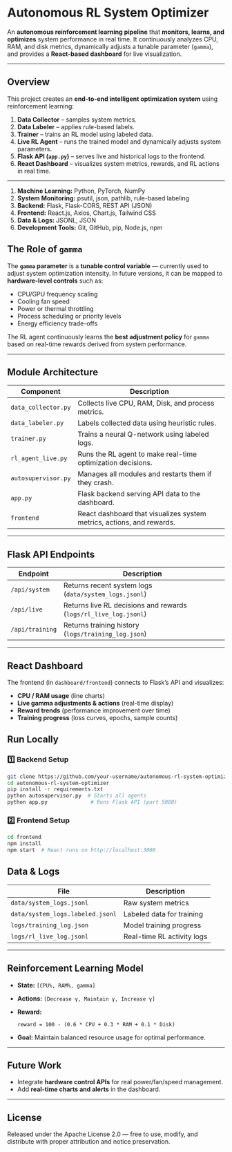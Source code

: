 #  Autonomous RL System Optimizer

An **autonomous reinforcement learning pipeline** that **monitors, learns, and optimizes** system performance in real time.
It continuously analyzes CPU, RAM, and disk metrics, dynamically adjusts a tunable parameter (`gamma`), and provides a **React-based dashboard** for live visualization.

---

##  Overview

This project creates an **end-to-end intelligent optimization system** using reinforcement learning:

1. **Data Collector** – samples system metrics.
2. **Data Labeler** – applies rule-based labels.
3. **Trainer** – trains an RL model using labeled data.
4. **Live RL Agent** – runs the trained model and dynamically adjusts system parameters.
5. **Flask API (`app.py`)** – serves live and historical logs to the frontend.
6. **React Dashboard** – visualizes system metrics, rewards, and RL actions in real time.

---

1. **Machine Learning:** Python, PyTorch, NumPy
2. **System Monitoring:** psutil, json, pathlib, rule-based labeling
3. **Backend:** Flask, Flask-CORS, REST API (JSON)
4. **Frontend:** React.js, Axios, Chart.js, Tailwind CSS
5. **Data & Logs:** JSONL, JSON
6. **Development Tools:** Git, GitHub, pip, Node.js, npm


## The Role of `gamma`

The **`gamma` parameter** is a **tunable control variable** — currently used to adjust system optimization intensity.
In future versions, it can be mapped to **hardware-level controls** such as:

* CPU/GPU frequency scaling
* Cooling fan speed
* Power or thermal throttling
* Process scheduling or priority levels
* Energy efficiency trade-offs

The RL agent continuously learns the **best adjustment policy** for `gamma` based on real-time rewards derived from system performance.

---

##  Module Architecture

| Component           | Description                                                           |
| ------------------- | --------------------------------------------------------------------- |
| `data_collector.py` | Collects live CPU, RAM, Disk, and process metrics.                    |
| `data_labeler.py`   | Labels collected data using heuristic rules.                          |
| `trainer.py`        | Trains a neural Q-network using labeled logs.                         |
| `rl_agent_live.py`  | Runs the RL agent to make real-time optimization decisions.           |
| `autosupervisor.py` | Manages all modules and restarts them if they crash.                  |
| `app.py`            | Flask backend serving API data to the dashboard.                      |
| `frontend`         | React dashboard that visualizes system metrics, actions, and rewards. |

---

##  Flask API Endpoints

| Endpoint        | Description                                                      |
| --------------- | ---------------------------------------------------------------- |
| `/api/system`   | Returns recent system logs (`data/system_logs.jsonl`)            |
| `/api/live`     | Returns live RL decisions and rewards (`logs/rl_live_log.jsonl`) |
| `/api/training` | Returns training history (`logs/training_log.json`)              |

---

##  React Dashboard

The frontend (in `dashboard/frontend`) connects to Flask’s API and visualizes:

* **CPU / RAM usage** (line charts)
* **Live gamma adjustments & actions** (real-time display)
* **Reward trends** (performance improvement over time)
* **Training progress** (loss curves, epochs, sample counts)


##  Run Locally

### 1️⃣ Backend Setup

```bash
git clone https://github.com/your-username/autonomous-rl-system-optimizer.git
cd autonomous-rl-system-optimizer
pip install -r requirements.txt
python autosupervisor.py  # Starts all agents
python app.py              # Runs Flask API (port 5000)
```

### 2️⃣ Frontend Setup

```bash
cd frontend
npm install
npm start  # React runs on http://localhost:3000
```

## Data & Logs

| File                             | Description                |
| -------------------------------- | -------------------------- |
| `data/system_logs.jsonl`         | Raw system metrics         |
| `data/system_logs.labeled.jsonl` | Labeled data for training  |
| `logs/training_log.json`         | Model training progress    |
| `logs/rl_live_log.jsonl`         | Real-time RL activity logs |

---

##  Reinforcement Learning Model

* **State:** `[CPU%, RAM%, gamma]`
* **Actions:** `[Decrease γ, Maintain γ, Increase γ]`
* **Reward:**

  ```
  reward = 100 - (0.6 * CPU + 0.3 * RAM + 0.1 * Disk)
  ```
* **Goal:** Maintain balanced resource usage for optimal performance.

---

##  Future Work

* Integrate **hardware control APIs** for real power/fan/speed management.
* Add **real-time charts and alerts** in the dashboard.

---

##  License

Released under the Apache License 2.0 — free to use, modify, and distribute with proper attribution and notice preservation.

